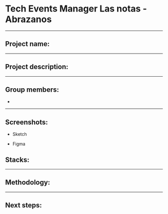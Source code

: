 # Tech Events Manager Las notas - Abrazanos
***
## Project name: 

***
## Project description:


***
## Group members:

  * 
***
## Screenshots:

* Sketch



* Figma



## Stacks:


***
## Methodology:

***
## Next steps:

